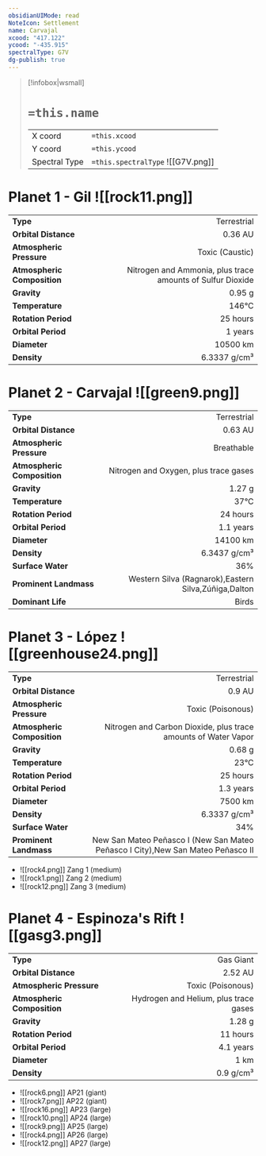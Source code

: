```yaml
---
obsidianUIMode: read
NoteIcon: Settlement
name: Carvajal
xcood: "417.122"
ycood: "-435.915"
spectralType: G7V
dg-publish: true
---
```

> [!infobox|wsmall]
> # `=this.name`
> | | |
> | - | - |
> | X coord | `=this.xcood` |
> | Y coord| `=this.ycood` |
> | Spectral Type | `=this.spectralType` ![[G7V.png]] |

# Planet 1 - Gil ![[rock11.png]]
|                             |                           |
| --------------------------- | -------------------------:|
| **Type**                    |             Terrestrial |
| **Orbital Distance**        |   0.36 AU |
| **Atmospheric Pressure**    |       Toxic (Caustic) |
| **Atmospheric Composition** |      Nitrogen and Ammonia, plus trace amounts of Sulfur Dioxide |
| **Gravity**                 |        0.95 g |
| **Temperature**             |    146°C |
| **Rotation Period**         |  25 hours |
| **Orbital Period** | 1 years |
| **Diameter**                |      10500 km | 
| **Density**                 |    6.3337 g/cm³ |





# Planet 2 - Carvajal ![[green9.png]]
|                             |                           |
| --------------------------- | -------------------------:|
| **Type**                    |             Terrestrial |
| **Orbital Distance**        |   0.63 AU |
| **Atmospheric Pressure**    |       Breathable |
| **Atmospheric Composition** |      Nitrogen and Oxygen, plus trace gases |
| **Gravity**                 |        1.27 g |
| **Temperature**             |    37°C |
| **Rotation Period**         |  24 hours |
| **Orbital Period** | 1.1 years |
| **Diameter**                |      14100 km | 
| **Density**                 |    6.3437 g/cm³ |
| **Surface Water**           |           36% | 
| **Prominent Landmass**      |         Western Silva (Ragnarok),Eastern Silva,Zúñiga,Dalton | 
| **Dominant Life**           |         Birds |





# Planet 3 - López ![[greenhouse24.png]]
|                             |                           |
| --------------------------- | -------------------------:|
| **Type**                    |             Terrestrial |
| **Orbital Distance**        |   0.9 AU |
| **Atmospheric Pressure**    |       Toxic (Poisonous) |
| **Atmospheric Composition** |      Nitrogen and Carbon Dioxide, plus trace amounts of Water Vapor |
| **Gravity**                 |        0.68 g |
| **Temperature**             |    23°C |
| **Rotation Period**         |  25 hours |
| **Orbital Period** | 1.3 years |
| **Diameter**                |      7500 km | 
| **Density**                 |    6.3337 g/cm³ |
| **Surface Water**           |           34% | 
| **Prominent Landmass**      |         New San Mateo Peñasco I (New San Mateo Peñasco I City),New San Mateo Peñasco II | 



- ![[rock4.png]] Zang 1 (medium)
- ![[rock1.png]] Zang 2 (medium)
- ![[rock12.png]] Zang 3 (medium)


# Planet 4 - Espinoza's Rift ![[gasg3.png]]
|                             |                           |
| --------------------------- | -------------------------:|
| **Type**                    |             Gas Giant |
| **Orbital Distance**        |   2.52 AU |
| **Atmospheric Pressure**    |       Toxic (Poisonous) |
| **Atmospheric Composition** |      Hydrogen and Helium, plus trace gases |
| **Gravity**                 |        1.28 g |
| **Rotation Period**         |  11 hours |
| **Orbital Period** | 4.1 years |
| **Diameter**                |      1 km | 
| **Density**                 |    0.9 g/cm³ |



- ![[rock6.png]] AP21 (giant)
- ![[rock7.png]] AP22 (giant)
- ![[rock16.png]] AP23 (large)
- ![[rock10.png]] AP24 (large)
- ![[rock9.png]] AP25 (large)
- ![[rock4.png]] AP26 (large)
- ![[rock12.png]] AP27 (large)


